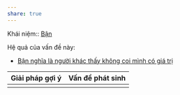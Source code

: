 ```yaml
---
share: true
---
```

Khái niệm:: [Bận](../../T%E1%BB%AB%20%C4%91i%E1%BB%83n/Ti%C3%AAu%20c%E1%BB%B1c/B%E1%BA%ADn.md)

Hệ quả của vấn đề này:
- [Bận nghĩa là người khác thấy không coi mình có giá trị](../../Sync%20v%E1%BB%9Bi%20vault%20ch%C3%ADnh/B%E1%BA%ADn%20ngh%C4%A9a%20l%C3%A0%20ng%C6%B0%E1%BB%9Di%20kh%C3%A1c%20th%E1%BA%A5y%20kh%C3%B4ng%20coi%20m%C3%ACnh%20c%C3%B3%20gi%C3%A1%20tr%E1%BB%8B.md)


| Giải pháp gợi ý | Vấn đề phát sinh |
| --------------- | ---------------- |
|                 |                  |
